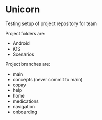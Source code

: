 # Unicorn
Testing setup of project repository for team

Project folders are:
- Android
- iOS
- Scenarios

Project branches are:
- main
- concepts (never commit to main)
- copay
- help
- home
- medications
- navigation
- onboarding
